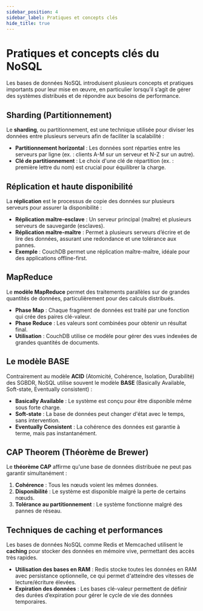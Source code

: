 ```yaml
---
sidebar_position: 4
sidebar_label: Pratiques et concepts clés
hide_title: true
---
```


# Pratiques et concepts clés du NoSQL

Les bases de données NoSQL introduisent plusieurs concepts et pratiques importants pour leur mise en œuvre, en particulier lorsqu’il s’agit de gérer des systèmes distribués et de répondre aux besoins de performance.

## Sharding (Partitionnement)

Le **sharding**, ou partitionnement, est une technique utilisée pour diviser les données entre plusieurs serveurs afin de faciliter la scalabilité :
- **Partitionnement horizontal** : Les données sont réparties entre les serveurs par ligne (ex. : clients A-M sur un serveur et N-Z sur un autre).
- **Clé de partitionnement** : Le choix d'une clé de répartition (ex. : première lettre du nom) est crucial pour équilibrer la charge.

## Réplication et haute disponibilité

La **réplication** est le processus de copie des données sur plusieurs serveurs pour assurer la disponibilité :
- **Réplication maître-esclave** : Un serveur principal (maître) et plusieurs serveurs de sauvegarde (esclaves).
- **Réplication maître-maître** : Permet à plusieurs serveurs d’écrire et de lire des données, assurant une redondance et une tolérance aux pannes.
- **Exemple** : CouchDB permet une réplication maître-maître, idéale pour des applications offline-first.

## MapReduce

Le **modèle MapReduce** permet des traitements parallèles sur de grandes quantités de données, particulièrement pour des calculs distribués.
- **Phase Map** : Chaque fragment de données est traité par une fonction qui crée des paires clé-valeur.
- **Phase Reduce** : Les valeurs sont combinées pour obtenir un résultat final.
- **Utilisation** : CouchDB utilise ce modèle pour gérer des vues indexées de grandes quantités de documents.

## Le modèle BASE

Contrairement au modèle **ACID** (Atomicité, Cohérence, Isolation, Durabilité) des SGBDR, NoSQL utilise souvent le modèle **BASE** (Basically Available, Soft-state, Eventually consistent) :
- **Basically Available** : Le système est conçu pour être disponible même sous forte charge.
- **Soft-state** : La base de données peut changer d'état avec le temps, sans intervention.
- **Eventually Consistent** : La cohérence des données est garantie à terme, mais pas instantanément.

## CAP Theorem (Théorème de Brewer)

Le **théorème CAP** affirme qu'une base de données distribuée ne peut pas garantir simultanément :
1. **Cohérence** : Tous les nœuds voient les mêmes données.
2. **Disponibilité** : Le système est disponible malgré la perte de certains nœuds.
3. **Tolérance au partitionnement** : Le système fonctionne malgré des pannes de réseau.

## Techniques de caching et performances

Les bases de données NoSQL comme Redis et Memcached utilisent le **caching** pour stocker des données en mémoire vive, permettant des accès très rapides.
- **Utilisation des bases en RAM** : Redis stocke toutes les données en RAM avec persistance optionnelle, ce qui permet d'atteindre des vitesses de lecture/écriture élevées.
- **Expiration des données** : Les bases clé-valeur permettent de définir des durées d’expiration pour gérer le cycle de vie des données temporaires.